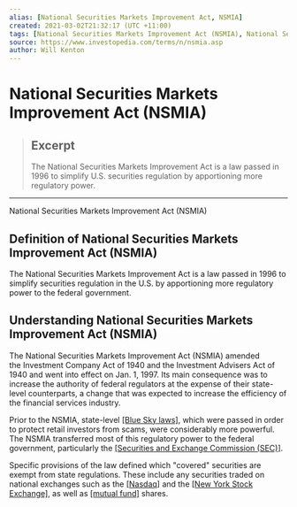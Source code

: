 ```yaml
---
alias: [National Securities Markets Improvement Act, NSMIA]
created: 2021-03-02T21:32:17 (UTC +11:00)
tags: [National Securities Markets Improvement Act (NSMIA), National Securities Markets Improvement Act (NSMIA)]
source: https://www.investopedia.com/terms/n/nsmia.asp
author: Will Kenton
---
```


# National Securities Markets Improvement Act (NSMIA)

> ## Excerpt
> The National Securities Markets Improvement Act is a law passed in 1996 to simplify U.S. securities regulation by apportioning more regulatory power.

---

National Securities Markets Improvement Act (NSMIA)
## Definition of National Securities Markets Improvement Act (NSMIA)

The National Securities Markets Improvement Act is a law passed in 1996 to simplify securities regulation in the U.S. by apportioning more regulatory power to the federal government.

## Understanding National Securities Markets Improvement Act (NSMIA)

The National Securities Markets Improvement Act (NSMIA) amended the Investment Company Act of 1940 and the Investment Advisers Act of 1940 and went into effect on Jan. 1, 1997. Its main consequence was to increase the authority of federal regulators at the expense of their state-level counterparts, a change that was expected to increase the efficiency of the financial services industry. 

Prior to the NSMIA, state-level [[Blue Sky laws]](https://www.investopedia.com/terms/b/blueskylaws.asp), which were passed in order to protect retail investors from scams, were considerably more powerful. The NSMIA transferred most of this regulatory power to the federal government, particularly the [[Securities and Exchange Commission (SEC)]](https://www.investopedia.com/terms/s/sec.asp).

Specific provisions of the law defined which "covered" securities are exempt from state regulations. These include any securities traded on national exchanges such as the [[Nasdaq]](https://www.investopedia.com/terms/n/nasdaq.asp) and the [[New York Stock Exchange]](https://www.investopedia.com/terms/n/nyse.asp), as well as [[mutual fund]](https://www.investopedia.com/terms/m/mutualfund.asp) shares.
